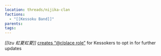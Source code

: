 ```yaml
---
location: threads/nijika-clan
factions:
  - "[[Kessoku Band]]"
parents: 
tags: 
---
```

*[[Izu 虹夏虹夏]]* [creates “@r/place role”](https://discord.com/channels/1093664259273130084/1123827620308586516/1131395976846905466) for Kessokers to opt in for further updates
